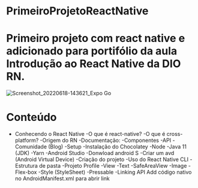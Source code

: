 # PrimeiroProjetoReactNative

# Primeiro projeto com react native e adicionado para portifólio da aula Introdução ao React Native da DIO RN.

![Screenshot_20220618-143621_Expo Go](https://user-images.githubusercontent.com/80645214/174451509-718cba23-0c27-4a04-9ee8-df30e81aaa44.jpg)

# Conteúdo

- Conhecendo o React Native
   -O que é react-native?
   -O que é cross-platform?
   -Origem do RN
-Documentação:
  -Componentes
  -API
  -Comunidade (Blog)
-Setup
   -Instalação do Chocolatey
   -Node
   -Java 11 (JDK)
   -Yarn
   -Android Studio
       -Donwload android S
       -Criar um avd (Android Virtual Device)
 -Criação do projeto
     -Uso do React Native CLI
     -Estrutura de pasta
-Projeto Profile
     -View
     -Text
     -SafeAreaView
     -Image
     -Flex-box
     -Style (StyleSheet)
     -Pressable
     -Linking API
Add código nativo no AndroidManifest.xml para abrir link


